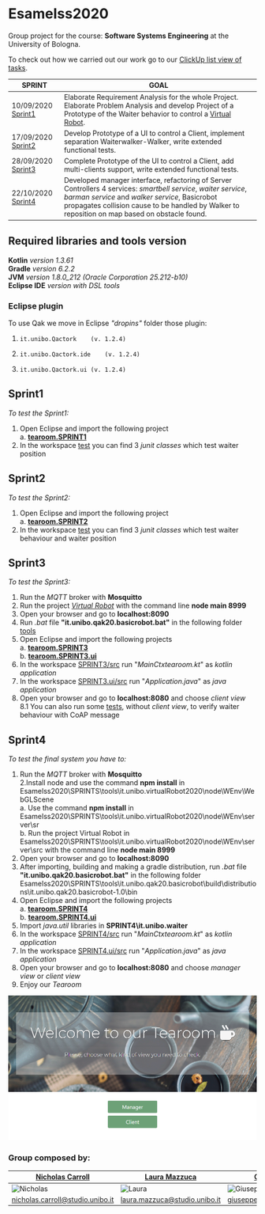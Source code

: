 # EsameIss2020

Group project for the course: **Software Systems Engineering** at the University of Bologna. 
  
To check out how we carried out our work go to our [ClickUp list view of tasks](https://share.clickup.com/l/h/4-4619775-1/b7a9e3a51c55fdc).

SPRINT | GOAL
------------ | -------------
10/09/2020 [Sprint1](https://github.com/lauramazzuca21/EsameIss2020/blob/master/SPRINTS/UserDocs/SPRINT1-def.pdf) | Elaborate Requirement Analysis for the whole Project. Elaborate Problem Analysis and develop Project of a Prototype of the Waiter behavior to control a [Virtual Robot](https://github.com/anatali/iss2020LabBo/tree/master/it.unibo.virtualRobot2020).
17/09/2020 [Sprint2](https://github.com/lauramazzuca21/EsameIss2020/blob/master/SPRINTS/UserDocs/SPRINT2-def.pdf) | Develop Prototype of a UI to control a Client, implement separation Waiterwalker-Walker, write extended functional tests.
28/09/2020 [Sprint3](https://github.com/lauramazzuca21/EsameIss2020/blob/master/SPRINTS/UserDocs/SPRINT3-def.pdf) | Complete Prototype of the UI to control a Client, add multi-clients support, write extended functional tests.
22/10/2020 [Sprint4](https://github.com/lauramazzuca21/EsameIss2020/blob/master/SPRINTS/UserDocs/SPRINT4-def.pdf) | Developed manager interface, refactoring of Server Controllers 4 services: *smartbell service*, *waiter service*, *barman service* and *walker service*, Basicrobot propagates collision cause to be handled by Walker to reposition on map based on obstacle found.
  
## Required libraries and tools version
**Kotlin** *version 1.3.61*  
**Gradle** *version 6.2.2*  
**JVM** *version 1.8.0_212 (Oracle Corporation 25.212-b10)*  
**Eclipse IDE**  *version with DSL tools* 
### Eclipse plugin 
To use Qak we move in Eclipse *"dropins"* folder those plugin:
 1. 	it.unibo.Qactork	(v. 1.2.4)  
 2. 	it.unibo.Qactork.ide	(v. 1.2.4)  
 3. 	it.unibo.Qactork.ui	(v. 1.2.4)  
 
 
## Sprint1 
*To test the Sprint1:*
1. Open Eclipse and import the following project  
  a. [**tearoom.SPRINT1**](https://github.com/lauramazzuca21/EsameIss2020/tree/sprint4/SPRINTS/tearoom.SPRINT1) 
2. In the workspace [test](https://github.com/lauramazzuca21/EsameIss2020/tree/sprint4/SPRINTS/tearoom.SPRINT1/test) you can find 3 *junit classes* which test waiter position

## Sprint2  
*To test the Sprint2:*
1. Open Eclipse and import the following project  
  a. [**tearoom.SPRINT2**](https://github.com/lauramazzuca21/EsameIss2020/tree/sprint4/SPRINTS/tearoom.SPRINT2)  
2. In the workspace [test](https://github.com/lauramazzuca21/EsameIss2020/tree/sprint4/SPRINTS/tearoom.SPRINT2/test) you can find 3 *junit classes* which test waiter behaviour and waiter position

## Sprint3  
*To test the Sprint3:*
1. Run the *MQTT* broker with **Mosquitto**
2. Run the project [*Virtual Robot*](https://github.com/lauramazzuca21/EsameIss2020/tree/master/SPRINTS/tools/it.unibo.virtualRobot2020/node/WEnv/server/src) with the command line **node main 8999**  
3. Open your browser and go to **localhost:8090**  
4. Run *.bat* file **"it.unibo.qak20.basicrobot.bat"** in the following folder [tools](https://github.com/lauramazzuca21/EsameIss2020/tree/master/SPRINTS/tools/it.unibo.qak20.basicrobot/build/distributions/it.unibo.qak20.basicrobot-1.0/bin) 
5. Open Eclipse and import the following projects  
  a. [**tearoom.SPRINT3**](https://github.com/lauramazzuca21/EsameIss2020/tree/master/SPRINTS/tearoom.SPRINT3)  
  b. [**tearoom.SPRINT3.ui**](https://github.com/lauramazzuca21/EsameIss2020/tree/master/SPRINTS/tearoom.SPRINT3.ui)  
6. In the workspace [SPRINT3/src](https://github.com/lauramazzuca21/EsameIss2020/tree/master/SPRINTS/tearoom.SPRINT3/src) run "*MainCtxtearoom.kt*" as *kotlin application*
7. In the workspace [SPRINT3.ui/src](https://github.com/lauramazzuca21/EsameIss2020/tree/master/SPRINTS/tearoom.SPRINT3.ui/src) run "*Application.java*" as *java application*
8. Open your browser and go to **localhost:8080** and choose *client view*  
  8.1 You can also run some [tests](https://github.com/lauramazzuca21/EsameIss2020/tree/sprint4/SPRINTS/tearoom.SPRINT3/test), without *client view*, to verify waiter behaviour with CoAP message

## Sprint4  
*To test the final system you have to:*
1. Run the *MQTT* broker with **Mosquitto**  
2.Install node and use the command **npm install** in EsameIss2020\SPRINTS\tools\it.unibo.virtualRobot2020\node\WEnv\WebGLScene  
  a. Use the command **npm install** in EsameIss2020\SPRINTS\tools\it.unibo.virtualRobot2020\node\WEnv\server\sr  
  b. Run the project Virtual Robot in EsameIss2020\SPRINTS\tools\it.unibo.virtualRobot2020\node\WEnv\server\src with the command line **node main 8999**  
3. Open your browser and go to **localhost:8090**  
4. After importing, building and making a gradle distribution, run *.bat* file **"it.unibo.qak20.basicrobot.bat"** in the following folder EsameIss2020\SPRINTS\tools\it.unibo.qak20.basicrobot\build\distributions\it.unibo.qak20.basicrobot-1.0\bin  
5. Open Eclipse and import the following projects  
  a. [**tearoom.SPRINT4**](https://github.com/lauramazzuca21/EsameIss2020/tree/sprint4/SPRINTS/tearoom.SPRINT4)  
  b. [**tearoom.SPRINT4.ui**](https://github.com/lauramazzuca21/EsameIss2020/tree/sprint4/SPRINTS/tearoom.SPRINT3.ui)   
6. Import *java.util* libraries in **SPRINT4\it.unibo.waiter**    
7. In the workspace [SPRINT4/src](https://github.com/lauramazzuca21/EsameIss2020/tree/sprint4/SPRINTS/tearoom.SPRINT4) run "*MainCtxtearoom.kt*" as *kotlin application*
8. In the workspace [SPRINT4.ui/src](https://github.com/lauramazzuca21/EsameIss2020/tree/sprint4/SPRINTS/tearoom.SPRINT4.ui) run "*Application.java*" as *java application*
9. Open your browser and go to **localhost:8080** and choose *manager view* or *client view* 
10. Enjoy our *Tearoom* 

![MainMenuPage](UserDocs/interfaccia.png)


### Group composed by:   

[Nicholas Carroll](https://github.com/dropino) | [Laura Mazzuca](https://github.com/lauramazzuca21) | [Giuseppe Giorgio](https://github.com/gitdevel7)
------------ | ------------ | -------------
![Nicholas](https://github.com/lauramazzuca21/EsameIss2020/blob/sprint4/UserDocs/OurPics/nicholas.png) | ![Laura](https://github.com/lauramazzuca21/EsameIss2020/blob/sprint4/UserDocs/OurPics/laura.png) | ![Giuseppe](https://github.com/lauramazzuca21/EsameIss2020/blob/sprint4/UserDocs/OurPics/giuseppe.png)   
nicholas.carroll@studio.unibo.it | laura.mazzuca@studio.unibo.it | giuseppe.giorgio3@studio.unibo.it
